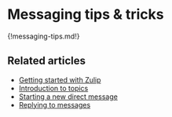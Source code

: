 # Messaging tips & tricks

{!messaging-tips.md!}

## Related articles

* [Getting started with Zulip](/help/getting-started-with-zulip)
* [Introduction to topics](/help/channels-and-topics)
* [Starting a new direct message](/help/starting-a-new-direct-message)
* [Replying to messages](/help/replying-to-messages)
